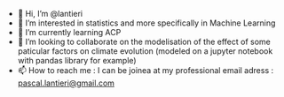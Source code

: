- 👋 Hi, I’m @lantieri
- 👀 I’m interested in statistics and more specifically in Machine Learning
- 🌱 I’m currently learning ACP
- 💞️ I’m looking to collaborate on the modelisation of the effect of some paticular factors on climate evolution (modeled on a jupyter notebook with pandas library for example)
- 📫 How to reach me : I can be joinea at my professional email adress : pascal.lantieri@gmail.com

<!---
lantieri/lantieri is a ✨ special ✨ repository because its `README.md` (this file) appears on your GitHub profile.
You can click the Preview link to take a look at your changes.
--->
